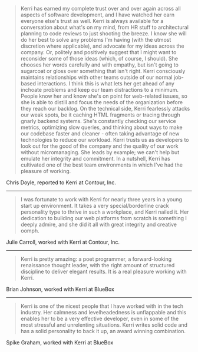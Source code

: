 > Kerri has earned my complete trust over and over again across all aspects of software development, and I have watched her earn everyone else's trust as well. Kerri is always available for a conversation about what's on my mind, from HR stuff to architectural planning to code reviews to just shooting the breeze. I know she will do her best to solve any problems I'm having (with the utmost discretion where applicable), and advocate for my ideas across the company. Or, politely and positively suggest that I might want to reconsider some of those ideas (which, of course, I should). She chooses her words carefully and with empathy, but isn't going to sugarcoat or gloss over something that isn't right. Kerri consciously maintains relationships with other teams outside of our normal job-based interactions. I think this is what lets her get ahead of any inchoate problems and keep our team distractions to a minimum. People know her and know she's on point for web-related issues, so she is able to distill and focus the needs of the organization before they reach our backlog. On the technical side, Kerri fearlessly attacks our weak spots, be it caching HTML fragments or tracing through gnarly backend systems. She's constantly checking our service metrics, optimizing slow queries, and thinking about ways to make our codebase faster and cleaner - often taking advantage of new technologies to reduce our workload. Kerri trusts us as developers to look out for the good of the company and the quality of our work without micromanaging. She leads by example; we can't help but emulate her integrity and commitment. In a nutshell, Kerri has cultivated one of the best team environments in which I've had the pleasure of working.

Chris Doyle, reported to Kerri at Contour, Inc.

---

> I was fortunate to work with Kerri for nearly three years in a young start up environment. It takes a very special/borderline crack personality type to thrive in such a workplace, and Kerri nailed it. Her dedication to building our web platforms from scratch is something I deeply admire, and she did it all with great integrity and creative oomph.

Julie Carroll, worked with Kerri at Contour, Inc.

---

> Kerri is pretty amazing: a poet programmer, a forward-looking renaissance thought leader, with the right amount of structured discipline to deliver elegant results. It is a real pleasure working with Kerri.

Brian Johnson, worked with Kerri at BlueBox

---

>Kerri is one of the nicest people that I have worked with in the tech industry. Her calmness and levelheadedness is unflappable and this enables her to be a very effective developer, even in some of the most stressful and unrelenting situations. Kerri writes solid code and has a solid personality to back it up, an award winning combination.

Spike Graham, worked with Kerri at BlueBox
